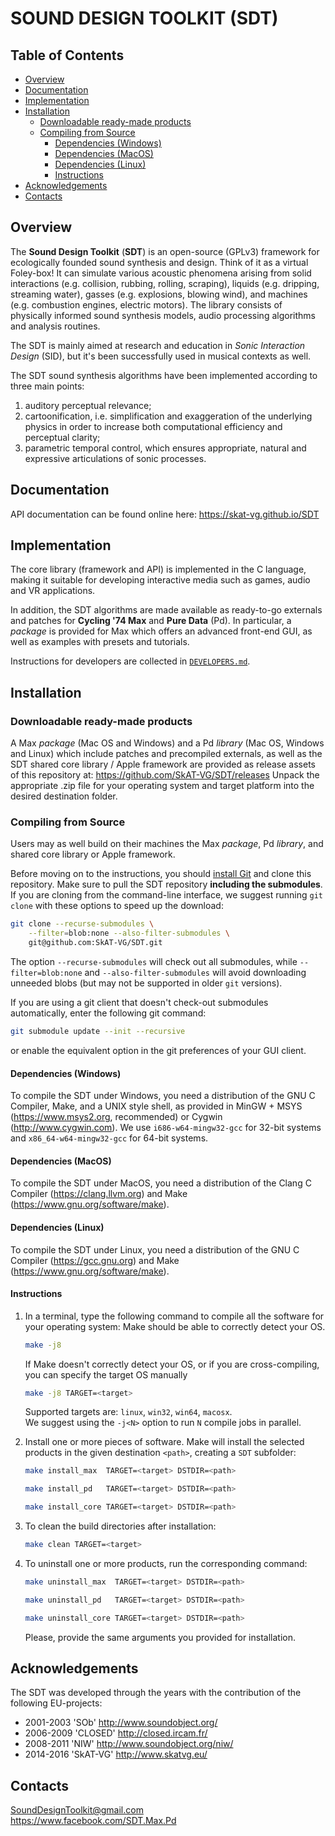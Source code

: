# SOUND DESIGN TOOLKIT (SDT) <!-- omit in toc -->
## Table of Contents <!-- omit in toc -->
- [Overview](#overview)
- [Documentation](#documentation)
- [Implementation](#implementation)
- [Installation](#installation)
	- [Downloadable ready-made products](#downloadable-ready-made-products)
	- [Compiling from Source](#compiling-from-source)
		- [Dependencies (Windows)](#dependencies-windows)
		- [Dependencies (MacOS)](#dependencies-macos)
		- [Dependencies (Linux)](#dependencies-linux)
		- [Instructions](#instructions)
- [Acknowledgements](#acknowledgements)
- [Contacts](#contacts)

## Overview
The **Sound Design Toolkit** (**SDT**) is an open-source (GPLv3) framework for
ecologically founded sound synthesis and design. Think of it as a virtual
Foley-box!
It can simulate various acoustic phenomena arising from solid interactions
(e.g. collision, rubbing, rolling, scraping), liquids (e.g. dripping, streaming
water), gasses (e.g. explosions, blowing wind), and machines (e.g. combustion
engines, electric motors).
The library consists of physically informed sound synthesis models, audio
processing algorithms and analysis routines.

The SDT is mainly aimed at research and education in *Sonic Interaction Design*
(SID), but it's been successfully used in musical contexts as well.

The SDT sound synthesis algorithms have been implemented according to three main
points:
1. auditory perceptual relevance;
1. cartoonification, i.e. simplification and exaggeration of the underlying
physics in order to increase both computational efficiency and perceptual
clarity;
1. parametric temporal control, which ensures appropriate, natural and
expressive articulations of sonic processes.

## Documentation
API documentation can be found online here:
https://skat-vg.github.io/SDT

## Implementation
The core library (framework and API) is implemented in the C language, making it
suitable for developing interactive media such as games, audio and VR
applications.

In addition, the SDT algorithms are made available as ready-to-go externals and
patches for **Cycling '74 Max** and **Pure Data** (Pd). In particular, a
*package* is provided for Max which offers an advanced front-end GUI, as well as
examples with presets and tutorials.

Instructions for developers are collected in [`DEVELOPERS.md`](DEVELOPERS.md).

## Installation
### Downloadable ready-made products
A Max *package* (Mac OS and Windows) and a Pd *library* (Mac OS, Windows and
Linux) which include patches and precompiled externals, as well as the SDT
shared core library / Apple framework are provided as release assets of this
repository at: https://github.com/SkAT-VG/SDT/releases
Unpack the appropriate .zip file for your operating system and target platform
into the desired destination folder.

### Compiling from Source
Users may as well build on their machines the Max *package*, Pd *library*, and shared core library or Apple framework.

Before moving on to the instructions, you should [install Git](https://git-scm.com/book/en/v2/Getting-Started-Installing-Git) and clone this repository.
Make sure to pull the SDT repository **including the submodules**.
If you are cloning from the command-line interface, we suggest running `git clone` with these options to speed up the download:
```bash
git clone --recurse-submodules \
	--filter=blob:none --also-filter-submodules \
	git@github.com:SkAT-VG/SDT.git
```
The option `--recurse-submodules` will check out all submodules, while `--filter=blob:none` and `--also-filter-submodules` will avoid downloading unneeded blobs (but may not be supported in older `git` versions).

If you are using a git client that doesn't check-out submodules automatically, enter the following git command:
```bash
git submodule update --init --recursive
```
or enable the equivalent option in the git preferences of your GUI client.

#### Dependencies (Windows)
To compile the SDT under Windows, you need a distribution of the GNU C Compiler, 
Make, and a UNIX style shell, as provided in MinGW + MSYS (https://www.msys2.org, recommended) or Cygwin (http://www.cygwin.com).
We use `i686-w64-mingw32-gcc` for 32-bit systems and `x86_64-w64-mingw32-gcc` for 64-bit systems.

#### Dependencies (MacOS)
To compile the SDT under MacOS, you need a distribution of the Clang C Compiler (https://clang.llvm.org) and Make (https://www.gnu.org/software/make).

#### Dependencies (Linux)
To compile the SDT under Linux, you need a distribution of the GNU C Compiler (https://gcc.gnu.org) and Make (https://www.gnu.org/software/make).

#### Instructions
1. In a terminal, type the following command to compile all the software for your operating system: Make should be able to correctly detect your OS.

	```bash
	make -j8
	```
	If Make doesn't correctly detect your OS, or if you are cross-compiling, you can specify the target OS manually

	```bash
	make -j8 TARGET=<target>
	```
	Supported targets are: `linux`, `win32`, `win64`, `macosx`.  
	We suggest using the `-j<N>` option to run `N` compile jobs in parallel.
1. Install one or more pieces of software. Make will install the selected products in the given destination `<path>`, creating a `SDT` subfolder:

	```bash
	make install_max  TARGET=<target> DSTDIR=<path>
	```
	```bash
	make install_pd   TARGET=<target> DSTDIR=<path>
	```
	```bash
	make install_core TARGET=<target> DSTDIR=<path>
	```
1. To clean the build directories after installation:
	```bash
	make clean TARGET=<target>
	```
1. To uninstall one or more products, run the corresponding command:

	```bash
	make uninstall_max  TARGET=<target> DSTDIR=<path>
	```
	```bash
	make uninstall_pd   TARGET=<target> DSTDIR=<path>
	```
	```bash
	make uninstall_core TARGET=<target> DSTDIR=<path>
	```
	Please, provide the same arguments you provided for installation.

## Acknowledgements
The SDT was developed through the years with the contribution of the following
EU-projects:
 - 2001-2003 'SOb' http://www.soundobject.org/
 - 2006-2009 'CLOSED' http://closed.ircam.fr/
 - 2008-2011 'NIW' http://www.soundobject.org/niw/
 - 2014-2016 'SkAT-VG' http://www.skatvg.eu/

## Contacts
SoundDesignToolkit@gmail.com  
https://www.facebook.com/SDT.Max.Pd
